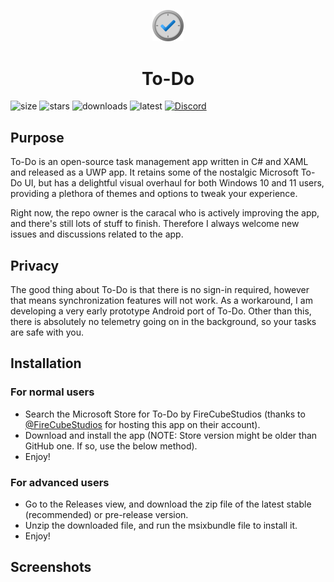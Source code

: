 <p align="center" width="100%">
    <img width="10%" src="To-Do/Images/app_icon.png" alt="App Logo">
</p>
<h1 align="center">To-Do</h1>

![size](https://img.shields.io/github/repo-size/BigFloppa404/To-Do_App?color=%23cc0000&label=Repo%20Size)
![stars](https://img.shields.io/github/stars/BigFloppa404/To-Do_App?color=%23eeab00&label=Stars)
![downloads](https://img.shields.io/github/downloads/BigFloppa404/To-Do_App/total?label=Downloads)
![latest](https://img.shields.io/github/v/release/BigFloppa404/To-Do_App?label=Latest%20Stable)
[![Discord](https://img.shields.io/discord/714581497222398064?color=5865F2&label=Discord&logo=discord&logoColor=ffffff)](https://discord.com/invite/PsUS2rjCtu) 

## Purpose
To-Do is an open-source task management app written in C# and XAML and released as a UWP app. It retains some of the nostalgic Microsoft To-Do UI, but has a delightful visual overhaul for both Windows 10 and 11 users, providing a plethora of themes and options to tweak your experience.

Right now, the repo owner is the caracal who is actively improving the app, and there's still lots of stuff to finish. Therefore I always welcome new issues and discussions related to the app.

## Privacy
The good thing about To-Do is that there is no sign-in required, however that means synchronization features will not work. As a workaround, I am developing a very early prototype Android port of To-Do. Other than this, there is absolutely no telemetry going on in the background, so your tasks are safe with you.

## Installation
### For normal users
- Search the Microsoft Store for To-Do by FireCubeStudios (thanks to [@FireCubeStudios](https://github.com/FireCubeStudios) for hosting this app on their account).
- Download and install the app (NOTE: Store version might be older than GitHub one. If so, use the below method).
- Enjoy!
### For advanced users
- Go to the Releases view, and download the zip file of the latest stable (recommended) or pre-release version.
- Unzip the downloaded file, and run the msixbundle file to install it.
- Enjoy!

## Screenshots
